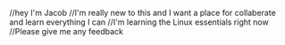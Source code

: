 //hey I'm Jacob
//I'm really new to this and I want a place for collaberate and learn everything I can
//I'm learning the Linux essentials right now 
//Please give me any feedback
